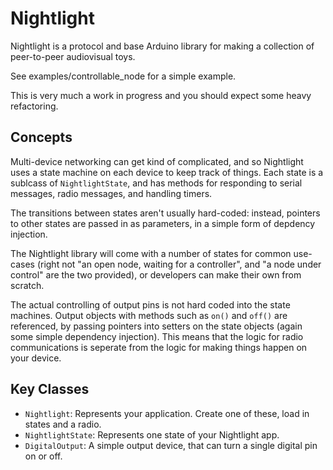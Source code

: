 Nightlight
==========

Nightlight is a protocol and base Arduino library for making a collection of peer-to-peer audiovisual toys.

See examples/controllable_node for a simple example.

This is very much a work in progress and you should expect some heavy refactoring.

Concepts
--------

Multi-device networking can get kind of complicated, and so Nightlight uses a state machine on each device to keep track of things. Each state is a sublcass of `NightlightState`, and has methods for responding to serial messages, radio messages, and handling timers.

The transitions between states aren't usually hard-coded: instead, pointers to other states are passed in as parameters, in a simple form of depdency injection.

The Nightlight library will come with a number of states for common use-cases (right not "an open node, waiting for a controller", and "a node under control" are the two provided), or developers can make their own from scratch.

The actual controlling of output pins is not hard coded into the state machines. Output objects with methods such as `on()` and `off()` are referenced, by passing pointers into setters on the state objects (again some simple dependency injection). This means that the logic for radio communications is seperate from the logic for making things happen on your device.

Key Classes
-----------

 * `Nightlight`: Represents your application. Create one of these, load in states and a radio.
 * `NightlightState`: Represents one state of your Nightlight app.
 * `DigitalOutput`: A simple output device, that can turn a single digital pin on or off.